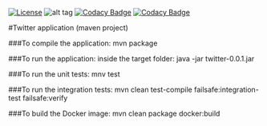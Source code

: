 <a href="https://github.com/jmg2014/twitter-app/blob/master/LICENSE"><img src="https://img.shields.io/badge/License-Apache%202.0-blue.svg" alt="License"></a>
![alt tag](https://travis-ci.org/jmg2014/twitter-app.svg?branch=master) 
[![Codacy Badge](https://api.codacy.com/project/badge/Grade/472d62204e35482bb22497f2f0eac94f)](https://www.codacy.com/app/jormangon/twitter-app?utm_source=github.com&amp;utm_medium=referral&amp;utm_content=jmg2014/twitter-app&amp;utm_campaign=Badge_Grade)
[![Codacy Badge](https://api.codacy.com/project/badge/Coverage/472d62204e35482bb22497f2f0eac94f)](https://www.codacy.com/app/jormangon/twitter-app?utm_source=github.com&amp;utm_medium=referral&amp;utm_content=jmg2014/twitter-app&amp;utm_campaign=Badge_Coverage)

#Twitter application (maven project)

###To compile the application:
mvn package

###To run the application:
inside the target folder: java -jar twitter-0.0.1.jar

###To run the unit tests:
mnv test 

###To run the integration tests:
mvn clean test-compile failsafe:integration-test failsafe:verify

###To build the Docker image:
mvn clean package docker:build
